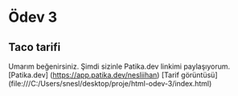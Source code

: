 # Ödev 3

## Taco tarifi
Umarım beğenirsiniz.
Şimdi sizinle Patika.dev linkimi paylaşıyorum.
[Patika.dev] (https://app.patika.dev/nesliihan)
[Tarif görüntüsü] (file:///C:/Users/snesl/desktop/proje/html-odev-3/index.html)
